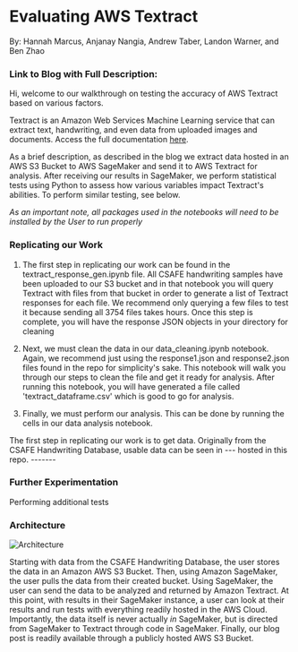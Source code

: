 # Evaluating AWS Textract
By: Hannah Marcus, Anjanay Nangia, Andrew Taber, Landon Warner, and Ben Zhao
### Link to Blog with Full Description:

Hi, welcome to our walkthrough on testing the accuracy of AWS Textract based on various factors.

Textract is an Amazon Web Services Machine Learning service that can extract text, handwriting, and even data from uploaded images and documents. Access the full documentation [here](https://docs.aws.amazon.com/textract/).

As a brief description, as described in the blog we extract data hosted in an AWS S3 Bucket to AWS SageMaker and send it to AWS Textract for analysis. After receiving our results in SageMaker, we perform statistical tests using Python to assess how various variables impact Textract's abilities. To perform similar testing, see below. 

*As an important note, all packages used in the notebooks will need to be installed by the User to run properly*

### Replicating our Work

1) The first step in replicating our work can be found in the textract_response_gen.ipynb file. All CSAFE handwriting samples have been uploaded to our S3 bucket and in that notebook you will query Textract with files from that bucket in order to generate a list of Textract responses for each file. We recommend only querying a few files to test it because sending all 3754 files takes hours. Once this step is complete, you will have the response JSON objects in your directory for cleaning

2) Next, we must clean the data in our data_cleaning.ipynb notebook. Again, we recommend just using the response1.json and response2.json files found in the repo for simplicity's sake. This notebook will walk you through our steps to clean the file and get it ready for analysis. After running this notebook, you will have generated a file called 'textract_dataframe.csv' which is good to go for analysis.

3) Finally, we must perform our analysis. This can be done by running the cells in our data analysis notebook.


The first step in replicating our work is to get data. Originally from the CSAFE Handwriting Database, usable data can be seen in --- hosted in this repo. ------- 

### Further Experimentation

Performing additional tests 

### Architecture
![Architecture](https://user-images.githubusercontent.com/47041711/142965873-49103998-3665-4095-b865-aab90de4dfe8.png)

Starting with data from the CSAFE Handwriting Database, the user stores the data in an Amazon AWS S3 Bucket. Then, using Amazon SageMaker, the user pulls the data from their created bucket. Using SageMaker, the user can send the data to be analyzed and returned by Amazon Textract. At this point, with results in their SageMaker instance, a user can look at their results and run tests with everything readily hosted in the AWS Cloud. Importantly, the data itself is never actually *in* SageMaker, but is directed from SageMaker to Textract through code in SageMaker. Finally, our blog post is readily available through a publicly hosted AWS S3 Bucket.



